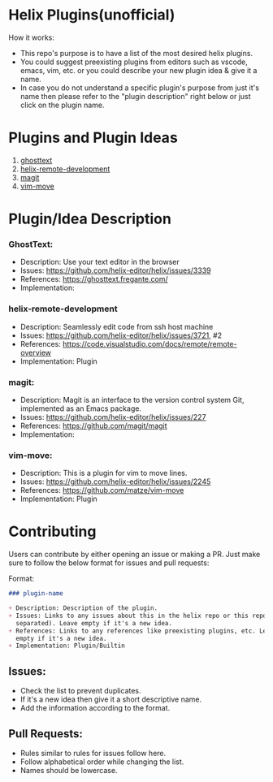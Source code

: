 # Helix Plugins(unofficial)

How it works:

*   This repo's purpose is to have a list of the most desired helix plugins.
*   You could suggest preexisting plugins from editors such as vscode, emacs,
    vim, etc. or you could describe your new plugin idea & give it a name.
*   In case you do not understand a specific plugin's purpose from just it's
    name then please refer to the "plugin description" right below or just
    click on the plugin name.

# Plugins and Plugin Ideas

1.  [ ghosttext ](#GhostText)
1.  [ helix-remote-development ](#helix-remote-development)
2.  [ magit ](#magit)
3.  [ vim-move ](#vim-move)

# Plugin/Idea Description

### GhostText:

*   Description: Use your text editor in the browser
*   Issues: <https://github.com/helix-editor/helix/issues/3339>
*   References: <https://ghosttext.fregante.com/>
*   Implementation:

### helix-remote-development

*   Description: Seamlessly edit code from ssh host machine
*   Issues: <https://github.com/helix-editor/helix/issues/3721>, #2
*   References: <https://code.visualstudio.com/docs/remote/remote-overview>
*   Implementation: Plugin

### magit:

*   Description: Magit is an interface to the version control system Git,
    implemented as an Emacs package.
*   Issues: <https://github.com/helix-editor/helix/issues/227>
*   References: <https://github.com/magit/magit>
*   Implementation:

### vim-move:

*   Description: This is a plugin for vim to move lines.
*   Issues: <https://github.com/helix-editor/helix/issues/2245>
*   References: <https://github.com/matze/vim-move>
*   Implementation: Plugin

# Contributing

Users can contribute by either opening an issue or making a PR. Just make sure
to follow the below format for issues and pull requests:

Format:

```markdown
### plugin-name

+ Description: Description of the plugin.
+ Issues: Links to any issues about this in the helix repo or this repo(comma
  separated). Leave empty if it's a new idea.
+ References: Links to any references like preexisting plugins, etc. Leave
  empty if it's a new idea.
+ Implementation: Plugin/Builtin
```

## Issues:

*   Check the list to prevent duplicates.
*   If it's a new idea then give it a short descriptive name.
*   Add the information according to the format.

## Pull Requests:

*   Rules similar to rules for issues follow here.
*   Follow alphabetical order while changing the list.
*   Names should be lowercase.
